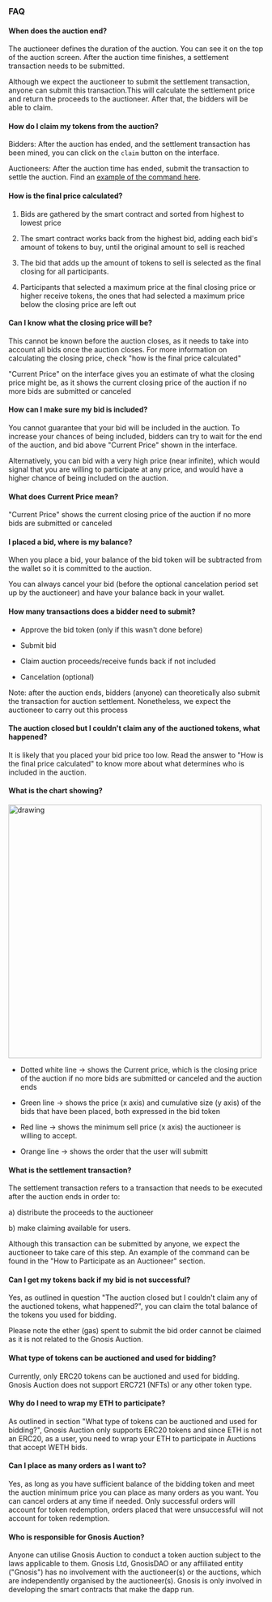 ### FAQ

#### When does the auction end?

The auctioneer defines the duration of the auction. You can see it on the top of the auction screen. After the auction time finishes, a settlement transaction needs to be submitted.

Although we expect the auctioneer to submit the settlement transaction, anyone can submit this transaction.This will calculate the settlement price and return the proceeds to the auctioneer. After that, the bidders will be able to claim.

#### How do I claim my tokens from the auction?

Bidders: After the auction has ended, and the settlement transaction has been mined, you can click on the `claim` button on the interface.

Auctioneers: After the auction time has ended, submit the transaction to settle the auction. Find an [example of the command here](https://ido-ux.dev.gnosisdev.com/#/docs/participate-as-auctioneer#topAnchor).

#### How is the final price calculated?

1.  Bids are gathered by the smart contract and sorted from highest to lowest price

2.  The smart contract works back from the highest bid, adding each bid's amount of tokens to buy, until the original amount to sell is reached

3.  The bid that adds up the amount of tokens to sell is selected as the final closing for all participants. 

4.  Participants that selected a maximum price at the final closing price or higher receive tokens, the ones that had selected a maximum price below the closing price are left out

#### Can I know what the closing price will be?

This cannot be known before the auction closes, as it needs to take into account all bids once the auction closes. For more information on calculating the closing price, check "how is the final price calculated"

"Current Price" on the interface gives you an estimate of what the closing price might be, as it shows the current closing price of the auction if no more bids are submitted or canceled

#### How can I make sure my bid is included?

You cannot guarantee that your bid will be included in the auction. To increase your chances of being included, bidders can try to wait for the end of the auction, and bid above "Current Price" shown in the interface.

Alternatively, you can bid with a very high price (near infinite), which would signal that you are willing to participate at any price, and would have a higher chance of being included on the auction.

#### What does Current Price mean?

"Current Price" shows the current closing price of the auction if no more bids are submitted or canceled

#### I placed a bid, where is my balance?

When you place a bid, your balance of the bid token will be subtracted from the wallet so it is committed to the auction.

You can always cancel your bid (before the optional cancelation period set up by the auctioneer) and have your balance back in your wallet.

#### How many transactions does a bidder need to submit?

-   Approve the bid token (only if this wasn't done before)

-   Submit bid 

-   Claim auction proceeds/receive funds back if not included

-   Cancelation (optional)

Note: after the auction ends, bidders (anyone) can theoretically also submit the transaction for auction settlement. Nonetheless, we expect the auctioneer to carry out this process

#### The auction closed but I couldn't claim any of the auctioned tokens, what happened?

It is likely that you placed your bid price too low. Read the answer to "How is the final price calculated" to know more about what determines who is included in the auction.

#### What is the chart showing?

<img src="/assets/FAQChart image.png" alt="drawing" width="500"/>

-   Dotted white line -> shows the Current price, which is the closing price of the auction if no more bids are submitted or canceled and the auction ends

-   Green line -> shows the price (x axis) and cumulative size (y axis) of the bids that have been placed, both expressed in the bid token

-   Red line -> shows the minimum sell price (x axis) the auctioneer is willing to accept.

-   Orange line -> shows the order that the user will submitt

#### What is the settlement transaction?

The settlement transaction refers to a transaction that needs to be executed after the auction ends in order to:

a) distribute the proceeds to the auctioneer

b) make claiming available for users.

Although this transaction can be submitted by anyone, we expect the auctioneer to take care of this step. An example of the command can be found in the "How to Participate as an Auctioneer" section.

#### Can I get my tokens back if my bid is not successful?

Yes, as outlined in question "The auction closed but I couldn't claim any of the auctioned tokens, what happened?", you can claim the total balance of the tokens you used for bidding.

Please note the ether (gas) spent to submit the bid order cannot be claimed as it is not related to the Gnosis Auction.

#### What type of tokens can be auctioned and used for bidding?

Currently, only ERC20 tokens can be auctioned and used for bidding. Gnosis Auction does not support ERC721 (NFTs) or any other token type.

#### Why do I need to wrap my ETH to participate?

As outlined in section "What type of tokens can be auctioned and used for bidding?", Gnosis Auction only supports ERC20 tokens and since ETH is not an ERC20, as a user, you need to wrap your ETH to participate in Auctions that accept WETH bids.

#### Can I place as many orders as I want to?

Yes, as long as you have sufficient balance of the bidding token and meet the auction minimum price you can place as many orders as you want. You can cancel orders at any time if needed. Only successful orders will account for token redemption, orders placed that were unsuccessful will not account for token redemption.

#### Who is responsible for Gnosis Auction?

Anyone can utilise Gnosis Auction to conduct a token auction subject to the laws applicable to them. Gnosis Ltd, GnosisDAO or any affiliated entity ("Gnosis") has no involvement with the auctioneer(s) or the auctions, which are independently organised by the auctioneer(s). Gnosis is only involved in developing the smart contracts that make the dapp run.
